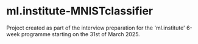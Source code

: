# ml.institute-MNISTclassifier
Project created as part of the interview preparation for the 'ml.institute' 6-week programme starting on the 31st of March 2025.
